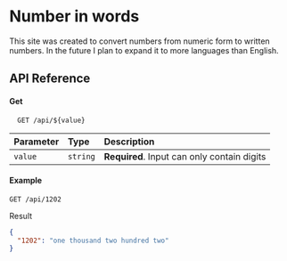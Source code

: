 
# Number in words

This site was created to convert numbers from numeric form to written numbers. In the future I plan to expand it
        to more languages than English.




## API Reference

#### Get

```http
  GET /api/${value}
```

| Parameter | Type     | Description                       |
| :-------- | :------- | :-------------------------------- |
| `value`      | `string` | **Required**. Input can only contain digits|

#### Example
```http
GET /api/1202
```

Result 
```json
{
  "1202": "one thousand two hundred two"
}
```



